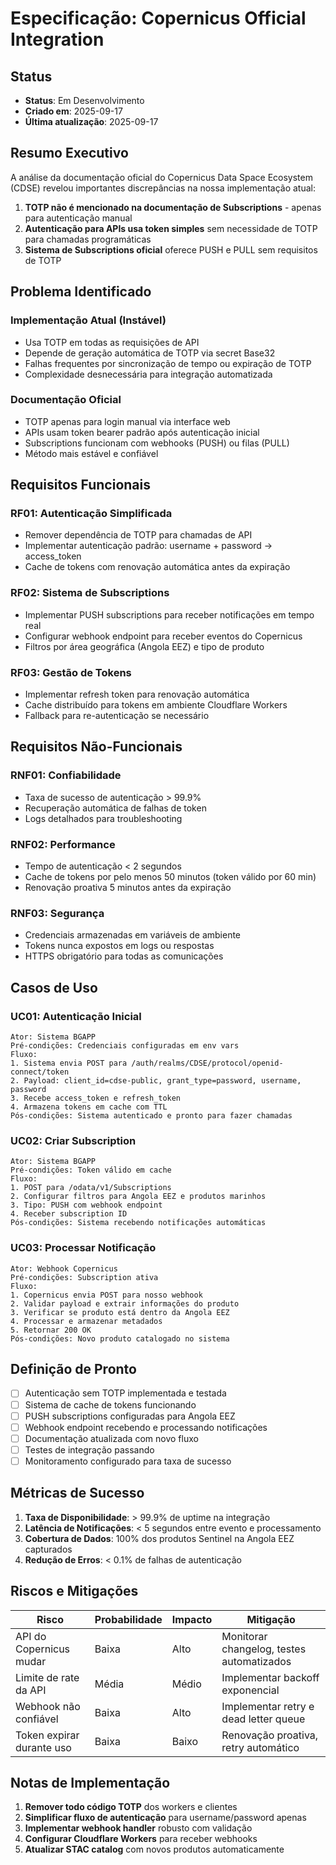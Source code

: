 # Especificação: Copernicus Official Integration

## Status
- **Status**: Em Desenvolvimento
- **Criado em**: 2025-09-17
- **Última atualização**: 2025-09-17

## Resumo Executivo

A análise da documentação oficial do Copernicus Data Space Ecosystem (CDSE) revelou importantes discrepâncias na nossa implementação atual:

1. **TOTP não é mencionado na documentação de Subscriptions** - apenas para autenticação manual
2. **Autenticação para APIs usa token simples** sem necessidade de TOTP para chamadas programáticas
3. **Sistema de Subscriptions oficial** oferece PUSH e PULL sem requisitos de TOTP

## Problema Identificado

### Implementação Atual (Instável)
- Usa TOTP em todas as requisições de API
- Depende de geração automática de TOTP via secret Base32
- Falhas frequentes por sincronização de tempo ou expiração de TOTP
- Complexidade desnecessária para integração automatizada

### Documentação Oficial
- TOTP apenas para login manual via interface web
- APIs usam token bearer padrão após autenticação inicial
- Subscriptions funcionam com webhooks (PUSH) ou filas (PULL)
- Método mais estável e confiável

## Requisitos Funcionais

### RF01: Autenticação Simplificada
- Remover dependência de TOTP para chamadas de API
- Implementar autenticação padrão: username + password → access_token
- Cache de tokens com renovação automática antes da expiração

### RF02: Sistema de Subscriptions
- Implementar PUSH subscriptions para receber notificações em tempo real
- Configurar webhook endpoint para receber eventos do Copernicus
- Filtros por área geográfica (Angola EEZ) e tipo de produto

### RF03: Gestão de Tokens
- Implementar refresh token para renovação automática
- Cache distribuído para tokens em ambiente Cloudflare Workers
- Fallback para re-autenticação se necessário

## Requisitos Não-Funcionais

### RNF01: Confiabilidade
- Taxa de sucesso de autenticação > 99.9%
- Recuperação automática de falhas de token
- Logs detalhados para troubleshooting

### RNF02: Performance
- Tempo de autenticação < 2 segundos
- Cache de tokens por pelo menos 50 minutos (token válido por 60 min)
- Renovação proativa 5 minutos antes da expiração

### RNF03: Segurança
- Credenciais armazenadas em variáveis de ambiente
- Tokens nunca expostos em logs ou respostas
- HTTPS obrigatório para todas as comunicações

## Casos de Uso

### UC01: Autenticação Inicial
```
Ator: Sistema BGAPP
Pré-condições: Credenciais configuradas em env vars
Fluxo:
1. Sistema envia POST para /auth/realms/CDSE/protocol/openid-connect/token
2. Payload: client_id=cdse-public, grant_type=password, username, password
3. Recebe access_token e refresh_token
4. Armazena tokens em cache com TTL
Pós-condições: Sistema autenticado e pronto para fazer chamadas
```

### UC02: Criar Subscription
```
Ator: Sistema BGAPP
Pré-condições: Token válido em cache
Fluxo:
1. POST para /odata/v1/Subscriptions
2. Configurar filtros para Angola EEZ e produtos marinhos
3. Tipo: PUSH com webhook endpoint
4. Receber subscription ID
Pós-condições: Sistema recebendo notificações automáticas
```

### UC03: Processar Notificação
```
Ator: Webhook Copernicus
Pré-condições: Subscription ativa
Fluxo:
1. Copernicus envia POST para nosso webhook
2. Validar payload e extrair informações do produto
3. Verificar se produto está dentro da Angola EEZ
4. Processar e armazenar metadados
5. Retornar 200 OK
Pós-condições: Novo produto catalogado no sistema
```

## Definição de Pronto

- [ ] Autenticação sem TOTP implementada e testada
- [ ] Sistema de cache de tokens funcionando
- [ ] PUSH subscriptions configuradas para Angola EEZ
- [ ] Webhook endpoint recebendo e processando notificações
- [ ] Documentação atualizada com novo fluxo
- [ ] Testes de integração passando
- [ ] Monitoramento configurado para taxa de sucesso

## Métricas de Sucesso

1. **Taxa de Disponibilidade**: > 99.9% de uptime na integração
2. **Latência de Notificações**: < 5 segundos entre evento e processamento
3. **Cobertura de Dados**: 100% dos produtos Sentinel na Angola EEZ capturados
4. **Redução de Erros**: < 0.1% de falhas de autenticação

## Riscos e Mitigações

| Risco | Probabilidade | Impacto | Mitigação |
|-------|---------------|---------|-----------|
| API do Copernicus mudar | Baixa | Alto | Monitorar changelog, testes automatizados |
| Limite de rate da API | Média | Médio | Implementar backoff exponencial |
| Webhook não confiável | Baixa | Alto | Implementar retry e dead letter queue |
| Token expirar durante uso | Baixa | Baixo | Renovação proativa, retry automático |

## Notas de Implementação

1. **Remover todo código TOTP** dos workers e clientes
2. **Simplificar fluxo de autenticação** para username/password apenas
3. **Implementar webhook handler** robusto com validação
4. **Configurar Cloudflare Workers** para receber webhooks
5. **Atualizar STAC catalog** com novos produtos automaticamente
